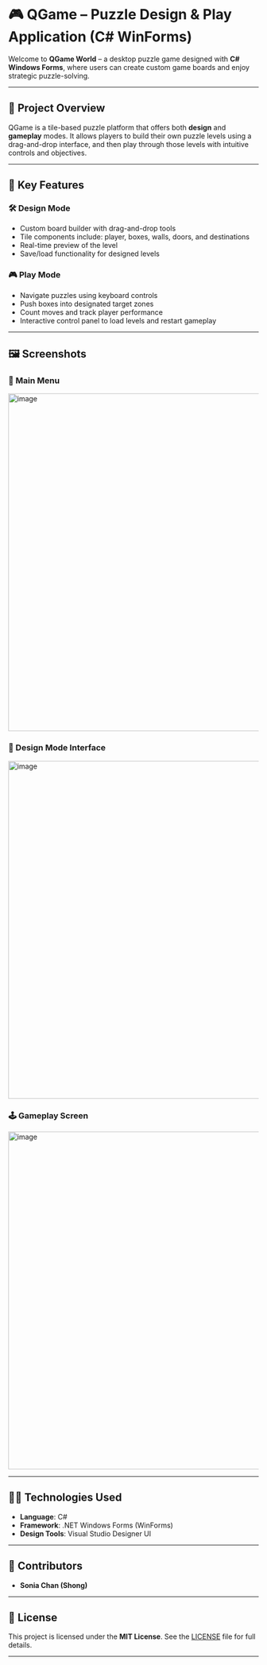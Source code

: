 # 🎮 QGame – Puzzle Design & Play Application (C# WinForms)

Welcome to **QGame World** – a desktop puzzle game designed with **C# Windows Forms**, where users can create custom game boards and enjoy strategic puzzle-solving.

---

## 🧩 Project Overview

QGame is a tile-based puzzle platform that offers both **design** and **gameplay** modes. It allows players to build their own puzzle levels using a drag-and-drop interface, and then play through those levels with intuitive controls and objectives.

---

## 🔑 Key Features

### 🛠 Design Mode
- Custom board builder with drag-and-drop tools  
- Tile components include: player, boxes, walls, doors, and destinations  
- Real-time preview of the level  
- Save/load functionality for designed levels

### 🎮 Play Mode
- Navigate puzzles using keyboard controls  
- Push boxes into designated target zones  
- Count moves and track player performance  
- Interactive control panel to load levels and restart gameplay

---

## 🖼️ Screenshots

### 🧭 Main Menu  
<img width="680" alt="image" src="https://github.com/user-attachments/assets/483f3ed3-8141-4c4c-ba01-e0591b5427a1" />

### 🧱 Design Mode Interface  
<img width="680" alt="image" src="https://github.com/user-attachments/assets/5a15a383-da6f-4737-b0bb-e4f3222abe81" />

### 🕹️ Gameplay Screen  
<img width="680" alt="image" src="https://github.com/user-attachments/assets/026e16ef-9df3-447a-bfce-600a49ac9ee7" />

---

## 🧑‍💻 Technologies Used
- **Language**: C#
- **Framework**: .NET Windows Forms (WinForms)
- **Design Tools**: Visual Studio Designer UI

---

## 👥 Contributors
- **Sonia Chan (Shong)**

---

## 📄 License
This project is licensed under the **MIT License**. See the [LICENSE](./LICENSE) file for full details.

---
